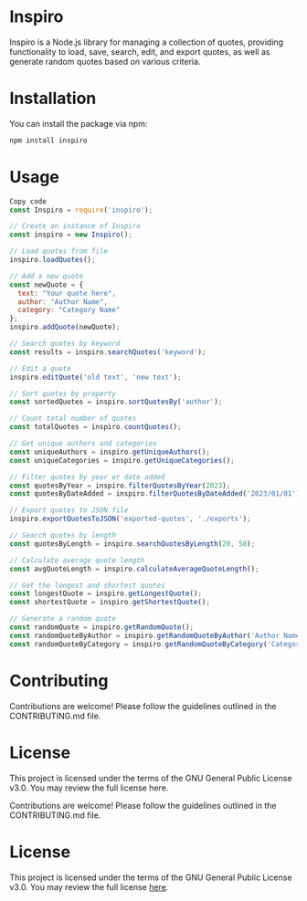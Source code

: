 # Inspiro

Inspiro is a Node.js library for managing a collection of quotes, providing functionality to load, save, search, edit, and export quotes, as well as generate random quotes based on various criteria.

# Installation                                




You can install the package via npm:

```bash
npm install inspiro
```

# Usage

```js
Copy code
const Inspiro = require('inspiro');

// Create an instance of Inspiro
const inspiro = new Inspiro();

// Load quotes from file
inspiro.loadQuotes();

// Add a new quote
const newQuote = {
  text: "Your quote here",
  author: "Author Name",
  category: "Category Name"
};
inspiro.addQuote(newQuote);

// Search quotes by keyword
const results = inspiro.searchQuotes('keyword');

// Edit a quote
inspiro.editQuote('old text', 'new text');

// Sort quotes by property
const sortedQuotes = inspiro.sortQuotesBy('author');

// Count total number of quotes
const totalQuotes = inspiro.countQuotes();

// Get unique authors and categories
const uniqueAuthors = inspiro.getUniqueAuthors();
const uniqueCategories = inspiro.getUniqueCategories();

// Filter quotes by year or date added
const quotesByYear = inspiro.filterQuotesByYear(2023);
const quotesByDateAdded = inspiro.filterQuotesByDateAdded('2023/01/01');

// Export quotes to JSON file
inspiro.exportQuotesToJSON('exported-quotes', './exports');

// Search quotes by length
const quotesByLength = inspiro.searchQuotesByLength(20, 50);

// Calculate average quote length
const avgQuoteLength = inspiro.calculateAverageQuoteLength();

// Get the longest and shortest quotes
const longestQuote = inspiro.getLongestQuote();
const shortestQuote = inspiro.getShortestQuote();

// Generate a random quote
const randomQuote = inspiro.getRandomQuote();
const randomQuoteByAuthor = inspiro.getRandomQuoteByAuthor('Author Name');
const randomQuoteByCategory = inspiro.getRandomQuoteByCategory('Category Name');
```


# Contributing

Contributions are welcome! Please follow the guidelines outlined in the CONTRIBUTING.md file.

# License
This project is licensed under the terms of the GNU General Public License v3.0. You may review the full license here.

Contributions are welcome! Please follow the guidelines outlined in the CONTRIBUTING.md file.

# License
This project is licensed under the terms of the GNU General Public License v3.0. You may review the full license [here](https://www.gnu.org/licenses/gpl-3.0.en.html).



